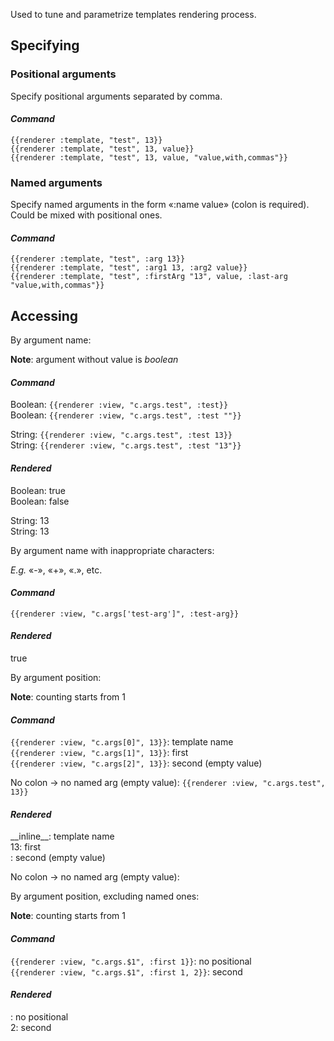 Used to tune and parametrize templates rendering process.

## Specifying
### Positional arguments
Specify positional arguments separated by comma.
<!-- tabs:start -->
#### ***Command***
`{{renderer :template, "test", 13}}` \
`{{renderer :template, "test", 13, value}}` \
`{{renderer :template, "test", 13, value, "value,with,commas"}}`
<!-- tabs:end -->

### Named arguments
Specify named arguments in the form «:name value» (colon is required). \
Could be mixed with positional ones.
<!-- tabs:start -->
#### ***Command***
`{{renderer :template, "test", :arg 13}}` \
`{{renderer :template, "test", :arg1 13, :arg2 value}}` \
`{{renderer :template, "test", :firstArg "13", value, :last-arg "value,with,commas"}}`
<!-- tabs:end -->


## Accessing
<!-- panels:start -->
<!-- div:left-panel -->
By argument name:

**Note**: argument without value is *boolean*

<!-- div:right-panel -->
<!-- tabs:start -->
#### ***Command***
Boolean: `{{renderer :view, "c.args.test", :test}}` \
Boolean: `{{renderer :view, "c.args.test", :test ""}}`

String: `{{renderer :view, "c.args.test", :test 13}}` \
String: `{{renderer :view, "c.args.test", :test "13"}}`

#### ***Rendered***
Boolean: true \
Boolean: false

String: 13 \
String: 13
<!-- tabs:end -->

<!-- div:left-panel -->
By argument name with inappropriate characters:

*E.g.* «-», «+», «.», etc.

<!-- div:right-panel -->
<!-- tabs:start -->
#### ***Command***
`{{renderer :view, "c.args['test-arg']", :test-arg}}`

#### ***Rendered***
true
<!-- tabs:end -->

<!-- div:left-panel -->
By argument position:

**Note**: counting starts from 1

<!-- div:right-panel -->
<!-- tabs:start -->
#### ***Command***
`{{renderer :view, "c.args[0]", 13}}`: template name \
`{{renderer :view, "c.args[1]", 13}}`: first \
`{{renderer :view, "c.args[2]", 13}}`: second (empty value)

No colon → no named arg (empty value):
`{{renderer :view, "c.args.test", 13}}`

#### ***Rendered***
\_\_inline\_\_: template name \
13: first \
: second (empty value)

 No colon → no named arg (empty value):

<!-- tabs:end -->


<!-- div:left-panel -->
By argument position, excluding named ones:

**Note**: counting starts from 1

<!-- div:right-panel -->
<!-- tabs:start -->
#### ***Command***
`{{renderer :view, "c.args.$1", :first 1}}`: no positional \
`{{renderer :view, "c.args.$1", :first 1, 2}}`: second

#### ***Rendered***
: no positional \
2: second
<!-- tabs:end -->

<!-- panels:end -->
